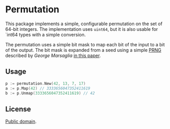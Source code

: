 # Permutation

This package implements a simple, configurable permutation on the set of 64-bit
integers. The implementation uses `uint64`, but it is also usable for `int64
types with a simple conversion.

The permutation uses a simple bit mask to map each bit of the input to a bit of
the output. The bit mask is expanded from a seed using a simple [PRNG][1]
described by *George Marsaglia* [in this paper][2].

[1]: //en.wikipedia.org/wiki/Pseudorandom_number_generator
[2]: http://www.jstatsoft.org/v08/i14/paper

## Usage

```go
p := permutation.New(42, 13, 7, 17)
a := p.Map(42) // 3333656047352411619
b := p.Unmap(3333656047352411619) // 42
```

## License

[Public domain][3].

[3]: //github.com/attilaolah/permutation.go/blob/master/LICENSE
